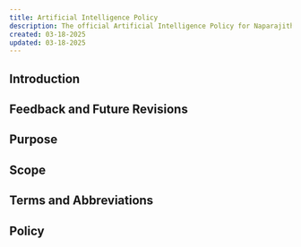 ```yaml
---
title: Artificial Intelligence Policy
description: The official Artificial Intelligence Policy for Naparajith's Portfolio
created: 03-18-2025
updated: 03-18-2025
---
```


## Introduction

## Feedback and Future Revisions

## Purpose

## Scope

## Terms and Abbreviations

## Policy
